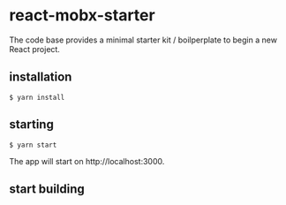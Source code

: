 

# react-mobx-starter
The code base provides a minimal starter kit / boilperplate to begin a new React project.

## installation

```shell
$ yarn install
```

## starting

```shell
$ yarn start
```

The app will start on http://localhost:3000.

## start building